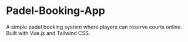 # Padel-Booking-App
A simple padel booking system where players can reserve courts online. Built with Vue.js and Tailwind CSS.
